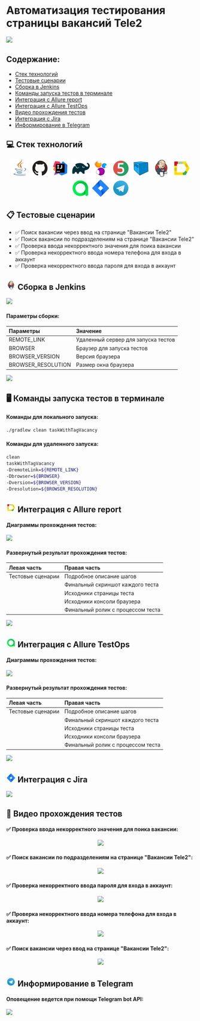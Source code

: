 # Автоматизация тестирования страницы вакансий Tele2

<kbd>[![](images/results/)](https://msk.tele2.ru/about/career/vacancies)</kbd>

## Содержание:
+ [Стек технологий](#computer-Стек-технологий)
+ [Тестовые сценарии](#clipboard-Тестовые-сценарии)
+ [Сборка в Jenkins](#-Сборка-в-Jenkins)
+ [Команды запуска тестов в терминале](#desktop_computer-Команды-запуска-тестов-в-терминале)
+ [Интеграция с Allure report](#-Интеграция-с-Allure-report)
+ [Интеграция с Allure TestOps](#-Интеграция-с-Allure-testOps)
+ [Видео прохождения тестов](#cinema-Видео-прохождения-Тестов)
+ [Интеграция с Jira](#-Интеграция-с-Jira)
+ [Информирование в Telegram](#-Информирование-в-Telegram)

## :computer: Стек технологий
<p align="center">
<a href="https://www.java.com/"><img src="images/logo/java.svg" width="50" height="50"  alt="Java"/></a>
<a href="https://github.com/"><img src="images/logo/github.svg" width="50" height="50"  alt="Github"/></a>
<a href="https://www.jetbrains.com/idea/"><img src="images/logo/idea.svg" width="50" height="50"  alt="IDEA"/></a>
<a href="https://gradle.org/"><img src="images/logo/gradle.svg" width="50" height="50"  alt="Gradle"/></a>
<a href="https://selenide.org/"><img src="images/logo/selenide.svg" width="50" height="50"  alt="Selenide"/></a>
<a href="https://junit.org/junit5/"><img src="images/logo/junit5.svg" width="50" height="50"  alt="JUnit 5"/></a>
<a href="https://aerokube.com/selenoid/"><img src="images/logo/selenoid.svg" width="50" height="50"  alt="Selenoid"/></a>
<a href="https://www.jenkins.io/"><img src="images/logo/jenkins.svg" width="50" height="50"  alt="Jenkins"/></a>
<a href="https://github.com/allure-framework/allure2"><img src="images/logo/allureReport.svg" width="50" height="50"  alt="Allure Reports"/></a>
<a href="https://qameta.io/"><img src="images/logo/allureTestOps.svg" width="50" height="50"  alt="Allure TestOps"/></a>
<a href="https://www.atlassian.com/software/jira"><img src="images/logo/jira.svg" width="50" height="50"  alt="Jira"/></a>
<a href="https://telegram.org/"><img src="images/logo/telegram.svg" width="50" height="50"  alt="Telegram"/></a>
</p>

## :clipboard: Тестовые сценарии
+ :white_check_mark: Поиск вакансии через ввод на странице "Вакансии Tele2"
+ :white_check_mark: Поиск вакансии по подразделениям на странице "Вакансии Tele2"
+ :white_check_mark: Проверка ввода некорректного значения для поика вакансии
+ :white_check_mark: Проверка некорректного ввода номера телефона для входа в аккаунт
+ :white_check_mark: Проверка некорректного ввода пароля для входа в аккаунт

## <img width="5%" src="images/logo/jenkins.svg"> Сборка в Jenkins
<kbd>[![](images/results/)](https://jenkins.autotests.cloud/job/Loarlam-QA_GURU_13_DIPLOM_UI)</kbd>

#### Параметры сборки:
| Параметры          | Значение                            |
|:-------------------|:------------------------------------|
| REMOTE_LINK        | Удаленный сервер для запуска тестов |
| BROWSER            | Браузер для запуска тестов          |
| BROWSER_VERSION    | Версия браузера                     |
| BROWSER_RESOLUTION | Размер окна браузера                |

<kbd>[![](images/results/)](https://jenkins.autotests.cloud/job/Loarlam-QA_GURU_13_DIPLOM_UI/build)</kbd>

## :desktop_computer: Команды запуска тестов в терминале
#### Команды для локального запуска:
```bash
./gradlew clean taskWithTagVacancy
```

#### Команды для удаленного запуска:
```bash
clean
taskWithTagVacancy
-DremoteLink=${REMOTE_LINK}
-Dbrowser=${BROWSER}
-Dversion=${BROWSER_VERSION}
-Dresolution=${BROWSER_RESOLUTION}
```

## <img width="5%" title="Allure" src="images/logo/allureReport.svg"> Интеграция с Allure report
#### Диаграммы прохождения тестов:
<kbd>[![](images/results/)](https://jenkins.autotests.cloud/job/Loarlam-QA_GURU_13_13_VACANCY/allure/)</kbd>

#### Развернутый результат прохождения тестов:
| Левая часть       | Правая часть                      |
|:------------------|:----------------------------------|
| Тестовые сценарии | Подробное описание шагов          |
|                   | Финальный скриншот каждого теста  |
|                   | Исходники страницы теста          |
|                   | Исходники консоли браузера        |
|                   | Финальный ролик с процессом теста |

<kbd>[![](images/results/)](https://jenkins.autotests.cloud/job/Loarlam-QA_GURU_13_13_VACANCY/allure/#suites/1d00f9eba85bfdc8b26ce142056449f8/9f38bfb766a189a5/)</kbd>

## <img width="5%" title="Allure" src="images/logo/allureTestOps.svg"> Интеграция с Allure TestOps
#### Диаграммы прохождения тестов:
<kbd>![](images/results/)</kbd>

#### Развернутый результат прохождения тестов:
| Левая часть       | Правая часть                      |
|:------------------|:----------------------------------|
| Тестовые сценарии | Подробное описание шагов          |
|                   | Финальный скриншот каждого теста  |
|                   | Исходники страницы теста          |
|                   | Исходники консоли браузера        |
|                   | Финальный ролик с процессом теста |

<kbd>![](images/results/)</kbd>

## <img width="5%" title="Jira" src="images/logo/jira.svg"> Интеграция с Jira
<kbd>![](images/results/)</kbd>

## :cinema: Видео прохождения тестов
#### :white_check_mark: Проверка ввода некорректного значения для поика вакансии:
<p align="center">
  <img src="images/results/">
</p>

#### :white_check_mark: Поиск вакансии по подразделениям на странице "Вакансии Tele2":
<p align="center">
  <img src="images/results/">
</p>

#### :white_check_mark: Проверка некорректного ввода пароля для входа в аккаунт:
<p align="center">
  <img src="images/results/">
</p>

#### :white_check_mark: Проверка некорректного ввода номера телефона для входа в аккаунт:
<p align="center">
  <img src="images/results/">
</p>

#### :white_check_mark: Поиск вакансии через ввод на странице "Вакансии Tele2":
<p align="center">
  <img src="images/results/">
</p>

## <img width="5%" title="Telegram" src="images/logo/telegram.svg"> Информирование в Telegram
#### Оповещение ведется при помощи Telegram bot API:
<kbd>![](images/results/)</kbd>
